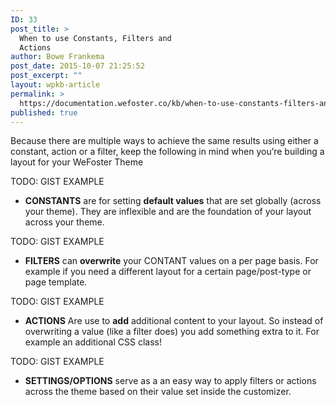 ```yaml
---
ID: 33
post_title: >
  When to use Constants, Filters and
  Actions
author: Bowe Frankema
post_date: 2015-10-07 21:25:52
post_excerpt: ""
layout: wpkb-article
permalink: >
  https://documentation.wefoster.co/kb/when-to-use-constants-filters-and-actions-to-build-page-layouts/
published: true
---
```

Because there are multiple ways to achieve the same results using either a constant, action or a filter, keep the following in mind when you’re building a layout for your WeFoster Theme

TODO: GIST EXAMPLE

*   **CONSTANTS** are for setting **default values** that are set globally (across your theme). They are inflexible and are the foundation of your layout across your theme.

TODO: GIST EXAMPLE

*   **FILTERS** can **overwrite** your CONTANT values on a per page basis. For example if you need a different layout for a certain page/post-type or page template. 

TODO: GIST EXAMPLE

*   **ACTIONS** Are use to **add** additional content to your layout. So instead of overwriting a value (like a filter does) you add something extra to it. For example an additional CSS class!

TODO: GIST EXAMPLE

*   **SETTINGS/OPTIONS** serve as a an easy way to apply filters or actions across the theme based on their value set inside the customizer.
